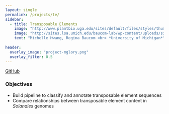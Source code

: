 ```yaml
---
layout: single
permalink: /projects/te/
sidebar:
  - title: Transposable Elements
    image: "http://www.plantbio.uga.edu/sites/default/files/styles/thumbnail/public/hwang_michelle_260.jpg?itok=nxBej64m"
    image: "http://sites.lsa.umich.edu/baucom-lab/wp-content/uploads/sites/36/2014/07/Baucom-copy.jpg"
    text: "Michelle Hwang, Regina Baucom <br> *University of Michigan*"
    
header:
  overlay_image: "project-mglory.png"
  overlay_filter: 0.5
---
```


[GitHub](https://github.com/michelle-hwang/teproj)

### Objectives

* Build pipeline to classify and annotate transposable element sequences
* Compare relationships between transposable element content in *Solanales* genomes  
